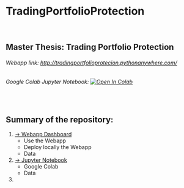 # TradingPortfolioProtection

<br />

## Master Thesis: Trading Portfolio Protection

###### Webapp link: http://tradingportfolioprotecion.pythonanywhere.com/
###### Google Colab Jupyter Notebook: [![Open In Colab](https://colab.research.google.com/assets/colab-badge.svg)](https://colab.research.google.com/drive/11fdMWo-uugkErJrku6rkDVrZj8u7E7vc?usp=sharing) 

<br />


## Summary of the repository:
  1. [→ Webapp Dashboard](Webapp_Dashboard)
     - Use the Webapp
     - Deploy locally the Webapp
     - Data
  2. [→ Jupyter Notebook](Jupyter_Notebook)
     - Google Colab 
     - Data 
  3.   
